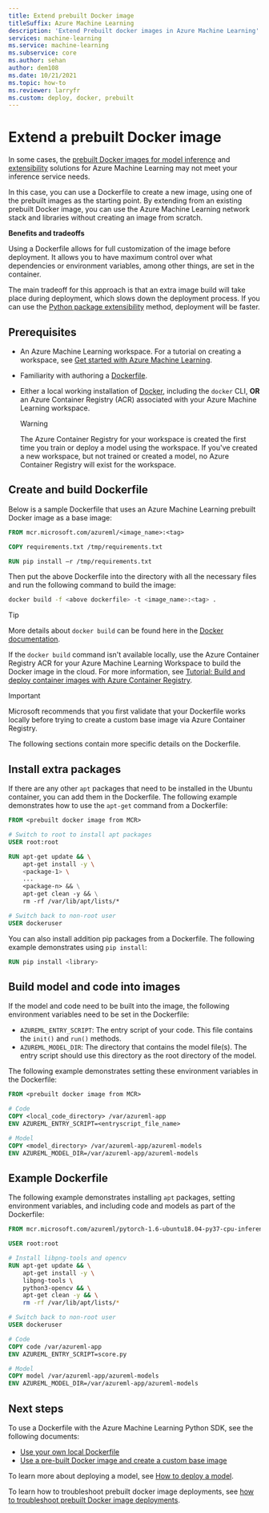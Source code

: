 ```yaml
---
title: Extend prebuilt Docker image
titleSuffix: Azure Machine Learning
description: 'Extend Prebuilt docker images in Azure Machine Learning'
services: machine-learning
ms.service: machine-learning
ms.subservice: core
ms.author: sehan
author: dem108
ms.date: 10/21/2021
ms.topic: how-to
ms.reviewer: larryfr
ms.custom: deploy, docker, prebuilt
---
```


# Extend a prebuilt Docker image

In some cases, the [prebuilt Docker images for model inference](../concept-prebuilt-docker-images-inference.md) and [extensibility](./how-to-prebuilt-docker-images-inference-python-extensibility.md) solutions for Azure Machine Learning may not meet your inference service needs.

In this case, you can use a Dockerfile to create a new image, using one of the prebuilt images as the starting point. By extending from an existing prebuilt Docker image, you can use the Azure Machine Learning network stack and libraries without creating an image from scratch.

**Benefits and tradeoffs**

Using a Dockerfile allows for full customization of the image before deployment. It allows you to have maximum control over what dependencies or environment variables, among other things, are set in the container.

The main tradeoff for this approach is that an extra image build will take place during deployment, which slows down the deployment process. If you can use the [Python package extensibility](./how-to-prebuilt-docker-images-inference-python-extensibility.md) method, deployment will be faster.
## Prerequisites

* An Azure Machine Learning workspace. For a tutorial on creating a workspace, see [Get started with Azure Machine Learning](../quickstart-create-resources.md).
* Familiarity with authoring a [Dockerfile](https://docs.docker.com/engine/reference/builder/).
* Either a local working installation of [Docker](https://www.docker.com/), including the `docker` CLI, **OR** an Azure Container Registry (ACR) associated with your Azure Machine Learning workspace.

    > [!WARNING]
    > The Azure Container Registry for your workspace is created the first time you train or deploy a model using the workspace. If you've created a new workspace, but not trained or created a model, no Azure Container Registry will exist for the workspace.
## Create and build Dockerfile

Below is a sample Dockerfile that uses an Azure Machine Learning prebuilt Docker image as a base image:

```Dockerfile
FROM mcr.microsoft.com/azureml/<image_name>:<tag>

COPY requirements.txt /tmp/requirements.txt​

RUN pip install –r /tmp/requirements.txt​
```

Then put the above Dockerfile into the directory with all the necessary files and run the following command to build the image:

```bash
docker build -f <above dockerfile> -t <image_name>:<tag> .
```

> [!TIP]
> More details about `docker build` can be found here in the [Docker documentation](https://docs.docker.com/engine/reference/commandline/build/).

If the `docker build` command isn't available locally, use the Azure Container Registry ACR for your Azure Machine Learning Workspace to build the Docker image in the cloud. For more information, see [Tutorial: Build and deploy container images with Azure Container Registry](../container-registry/container-registry-tutorial-quick-task.md).

> [!IMPORTANT]
> Microsoft recommends that you first validate that your Dockerfile works locally before trying to create a custom base image via Azure Container Registry.

The following sections contain more specific details on the Dockerfile.

## Install extra packages

If there are any other `apt` packages that need to be installed in the Ubuntu container, you can add them in the Dockerfile. The following example demonstrates how to use the `apt-get` command from a Dockerfile:

```Dockerfile
FROM <prebuilt docker image from MCR>

# Switch to root to install apt packages
USER root:root

RUN apt-get update && \
    apt-get install -y \
    <package-1> \
    ... 
    <package-n> && \
    apt-get clean -y && \
    rm -rf /var/lib/apt/lists/*

# Switch back to non-root user
USER dockeruser
```

You can also install addition pip packages from a Dockerfile. The following example demonstrates using `pip install`:

```Dockerfile
RUN pip install <library>
```

<a id="buildmodel"></a>

## Build model and code into images

If the model and code need to be built into the image, the following environment variables need to be set in the Dockerfile:

* `AZUREML_ENTRY_SCRIPT`: The entry script of your code. This file contains the `init()` and `run()` methods.
* `AZUREML_MODEL_DIR`: The directory that contains the model file(s). The entry script should use this directory as the root directory of the model.

The following example demonstrates setting these environment variables in the Dockerfile:

```Dockerfile
FROM <prebuilt docker image from MCR>

# Code
COPY <local_code_directory> /var/azureml-app
ENV AZUREML_ENTRY_SCRIPT=<entryscript_file_name>

# Model
COPY <model_directory> /var/azureml-app/azureml-models
ENV AZUREML_MODEL_DIR=/var/azureml-app/azureml-models
```

## Example Dockerfile

The following example demonstrates installing `apt` packages, setting environment variables, and including code and models as part of the Dockerfile:

```Dockerfile
FROM mcr.microsoft.com/azureml/pytorch-1.6-ubuntu18.04-py37-cpu-inference:latest 

USER root:root

# Install libpng-tools and opencv
RUN apt-get update && \
    apt-get install -y \
    libpng-tools \
    python3-opencv && \
    apt-get clean -y && \
    rm -rf /var/lib/apt/lists/*

# Switch back to non-root user
USER dockeruser

# Code
COPY code /var/azureml-app
ENV AZUREML_ENTRY_SCRIPT=score.py

# Model
COPY model /var/azureml-app/azureml-models
ENV AZUREML_MODEL_DIR=/var/azureml-app/azureml-models
```

## Next steps

To use a Dockerfile with the Azure Machine Learning Python SDK, see the following documents:

* [Use your own local Dockerfile](../how-to-use-environments.md#use-your-own-dockerfile)
* [Use a pre-built Docker image and create a custom base image](../how-to-use-environments.md#use-a-prebuilt-docker-image)

To learn more about deploying a model, see [How to deploy a model](how-to-deploy-and-where.md).

To learn how to troubleshoot prebuilt docker image deployments, see [how to troubleshoot prebuilt Docker image deployments](how-to-troubleshoot-prebuilt-docker-image-inference.md).